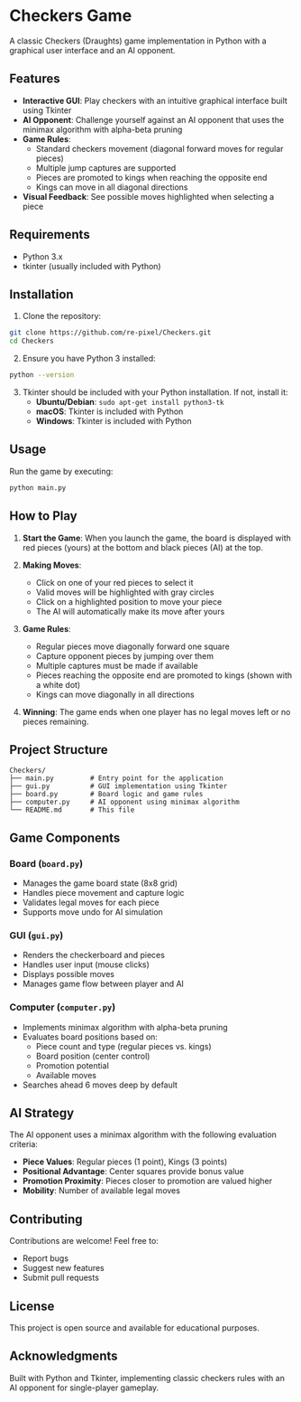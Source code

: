 # Checkers Game

A classic Checkers (Draughts) game implementation in Python with a graphical user interface and an AI opponent.

## Features

- **Interactive GUI**: Play checkers with an intuitive graphical interface built using Tkinter
- **AI Opponent**: Challenge yourself against an AI opponent that uses the minimax algorithm with alpha-beta pruning
- **Game Rules**: 
  - Standard checkers movement (diagonal forward moves for regular pieces)
  - Multiple jump captures are supported
  - Pieces are promoted to kings when reaching the opposite end
  - Kings can move in all diagonal directions
- **Visual Feedback**: See possible moves highlighted when selecting a piece

## Requirements

- Python 3.x
- tkinter (usually included with Python)

## Installation

1. Clone the repository:
```bash
git clone https://github.com/re-pixel/Checkers.git
cd Checkers
```

2. Ensure you have Python 3 installed:
```bash
python --version
```

3. Tkinter should be included with your Python installation. If not, install it:
   - **Ubuntu/Debian**: `sudo apt-get install python3-tk`
   - **macOS**: Tkinter is included with Python
   - **Windows**: Tkinter is included with Python

## Usage

Run the game by executing:
```bash
python main.py
```

## How to Play

1. **Start the Game**: When you launch the game, the board is displayed with red pieces (yours) at the bottom and black pieces (AI) at the top.

2. **Making Moves**:
   - Click on one of your red pieces to select it
   - Valid moves will be highlighted with gray circles
   - Click on a highlighted position to move your piece
   - The AI will automatically make its move after yours

3. **Game Rules**:
   - Regular pieces move diagonally forward one square
   - Capture opponent pieces by jumping over them
   - Multiple captures must be made if available
   - Pieces reaching the opposite end are promoted to kings (shown with a white dot)
   - Kings can move diagonally in all directions

4. **Winning**: The game ends when one player has no legal moves left or no pieces remaining.

## Project Structure

```
Checkers/
├── main.py         # Entry point for the application
├── gui.py          # GUI implementation using Tkinter
├── board.py        # Board logic and game rules
├── computer.py     # AI opponent using minimax algorithm
└── README.md       # This file
```

## Game Components

### Board (`board.py`)
- Manages the game board state (8x8 grid)
- Handles piece movement and capture logic
- Validates legal moves for each piece
- Supports move undo for AI simulation

### GUI (`gui.py`)
- Renders the checkerboard and pieces
- Handles user input (mouse clicks)
- Displays possible moves
- Manages game flow between player and AI

### Computer (`computer.py`)
- Implements minimax algorithm with alpha-beta pruning
- Evaluates board positions based on:
  - Piece count and type (regular pieces vs. kings)
  - Board position (center control)
  - Promotion potential
  - Available moves
- Searches ahead 6 moves deep by default

## AI Strategy

The AI opponent uses a minimax algorithm with the following evaluation criteria:
- **Piece Values**: Regular pieces (1 point), Kings (3 points)
- **Positional Advantage**: Center squares provide bonus value
- **Promotion Proximity**: Pieces closer to promotion are valued higher
- **Mobility**: Number of available legal moves

## Contributing

Contributions are welcome! Feel free to:
- Report bugs
- Suggest new features
- Submit pull requests

## License

This project is open source and available for educational purposes.

## Acknowledgments

Built with Python and Tkinter, implementing classic checkers rules with an AI opponent for single-player gameplay.
